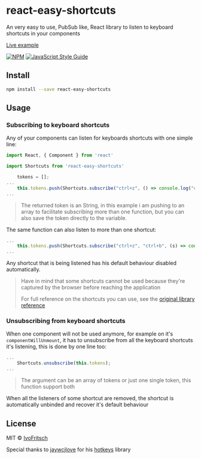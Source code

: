 # react-easy-shortcuts

An very easy to use, PubSub like, React library to listen to keyboard shortcuts in your components

[Live example](https://ivofritsch.github.io/react-easy-shortcuts/)

[![NPM](https://img.shields.io/npm/v/react-easy-shortcuts.svg)](https://www.npmjs.com/package/react-easy-shortcuts) [![JavaScript Style Guide](https://img.shields.io/badge/code_style-standard-brightgreen.svg)](https://standardjs.com)

## Install

```bash
npm install --save react-easy-shortcuts
```

## Usage

### Subscribing to keyboard shortcuts

Any of your components can listen for keyboards shortcuts with one simple line:
```jsx
import React, { Component } from 'react'

import Shortcuts from 'react-easy-shortcuts'

	tokens = [];
...
	this.tokens.push(Shortcuts.subscribe("ctrl+z", () => console.log("ctrl+z pressed ")));
...
```
> The returned token is an String, in this example i am pushing to an array to facilitate subscribing more than one function, but you can also save the token directly to the variable.

The same function can also listen to more than one shortcut:
```jsx
...
	this.tokens.push(Shortcuts.subscribe("ctrl+z", "ctrl+b", (s) => console.log("shortcut pressed: "+s)));
...
```
Any shortcut that is being listened has his default behaviour disabled automatically.
> Have in mind that some shortcuts cannot be used because they're captured by the browser before reaching the application
> 
> For full reference on the shortcuts you can use, see the [original library reference](https://github.com/jaywcjlove/hotkeys/#supported-keys)

### Unsubscribing from keyboard shortcuts
When one component will not be used anymore, for example on it's `componentWillUnmount`, it has to unsubscribe from all the keyboard shortcuts it's listening, this is done by one line too:
```jsx
...
	Shortcuts.unsubscribe(this.tokens);
...
```
> The argument can be an array of tokens or just one single token, this function support both

When all the listeners of some shortcut are removed, the shortcut is automatically unbinded and recover it's default behaviour

## License
MIT © [IvoFritsch](https://github.com/IvoFritsch)

Special thanks to [jaywcjlove](https://github.com/jaywcjlove) for his [hotkeys](https://github.com/jaywcjlove/hotkeys/) library
